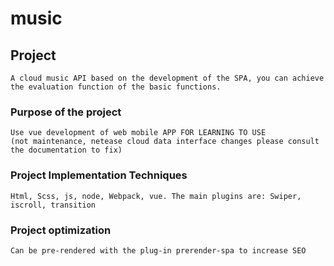 # music

## Project 
```
A cloud music API based on the development of the SPA, you can achieve the evaluation function of the basic functions.
```

### Purpose of the project
```
Use vue development of web mobile APP FOR LEARNING TO USE 
(not maintenance, netease cloud data interface changes please consult the documentation to fix)
```

### Project Implementation Techniques
```
Html, Scss, js, node, Webpack, vue. The main plugins are: Swiper, iscroll, transition
```

### Project optimization
```
Can be pre-rendered with the plug-in prerender-spa to increase SEO
```
